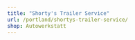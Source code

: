 ```yaml
---
title: "Shorty's Trailer Service"
url: /portland/shortys-trailer-service/
shop: Autowerkstatt
---
```


